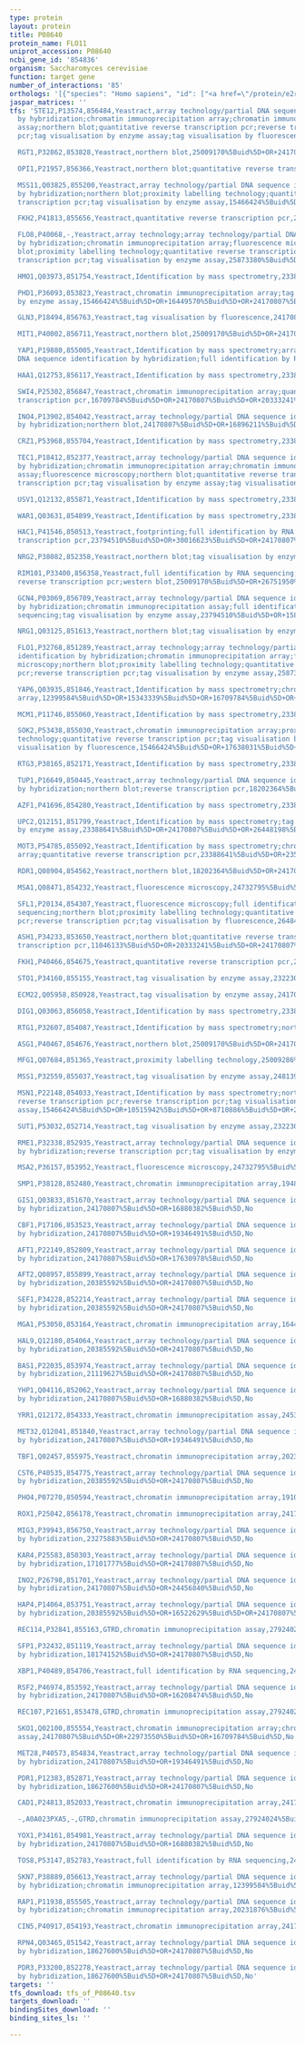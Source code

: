 ```yaml
---
type: protein
layout: protein
title: P08640
protein_name: FLO11
uniprot_accession: P08640
ncbi_gene_id: '854836'
organism: Saccharomyces cerevisiae
function: target gene
number_of_interactions: '85'
orthologs: '[{"species": "Homo sapiens", "id": ["<a href=\"/protein/e2ryf6\">E2RYF6</a>"]}, {"species": "Danio rerio", "id": ["A2BG52", "A0A1D5NSS1"]}, {"species": "Mus musculus", "id": ["<a href=\"/protein/f7c950\">F7C950</a>"]}, {"species": "Rattus norvegicus", "id": ["<a href=\"/protein/f1m9i4\">F1M9I4</a>"]}, {"species": "Drosophila melanogaster", "id": ["<a href=\"/protein/q9vr49\">Q9VR49</a>"]}, {"species": "Caenorhabditis elegans", "id": ["<a href=\"/protein/o76602\">O76602</a>"]}]'
jaspar_matrices: ''
tfs: 'STE12,P13574,856484,Yeastract,array technology/partial DNA sequence identification
  by hybridization;chromatin immunoprecipitation array;chromatin immunoprecipitation
  assay;northern blot;quantitative reverse transcription pcr;reverse transcription
  pcr;tag visualisation by enzyme assay;tag visualisation by fluorescence,20118212%5Buid%5D+OR+15169867%5Buid%5D+OR+15466424%5Buid%5D+OR+10535956%5Buid%5D+OR+17638031%5Buid%5D+OR+20237471%5Buid%5D+OR+12455687%5Buid%5D+OR+20333241%5Buid%5D+OR+16449570%5Buid%5D+OR+10064592%5Buid%5D+OR+24170807%5Buid%5D+OR+19502582%5Buid%5D+OR+16618799%5Buid%5D+OR+24732795%5Buid%5D+OR+19159457%5Buid%5D,Yes

  RGT1,P32862,853828,Yeastract,northern blot,25009170%5Buid%5D+OR+24170807%5Buid%5D,Yes

  OPI1,P21957,856366,Yeastract,northern blot;quantitative reverse transcription pcr,16896211%5Buid%5D+OR+24170807%5Buid%5D+OR+20333241%5Buid%5D,Yes

  MSS11,Q03825,855200,Yeastract,array technology/partial DNA sequence identification
  by hybridization;northern blot;proximity labelling technology;quantitative reverse
  transcription pcr;tag visualisation by enzyme assay,15466424%5Buid%5D+OR+10515942%5Buid%5D+OR+25009170%5Buid%5D+OR+23268448%5Buid%5D+OR+20333241%5Buid%5D+OR+22384390%5Buid%5D+OR+16568252%5Buid%5D+OR+25009286%5Buid%5D+OR+24170807%5Buid%5D+OR+18202364%5Buid%5D,Yes

  FKH2,P41813,855656,Yeastract,quantitative reverse transcription pcr,24170807%5Buid%5D+OR+20333241%5Buid%5D,Yes

  FLO8,P40068,-,Yeastract,array technology;array technology/partial DNA sequence identification
  by hybridization;chromatin immunoprecipitation array;fluorescence microscopy;northern
  blot;proximity labelling technology;quantitative reverse transcription pcr;reverse
  transcription pcr;tag visualisation by enzyme assay,25873380%5Buid%5D+OR+19087208%5Buid%5D+OR+15466424%5Buid%5D+OR+10515942%5Buid%5D+OR+25009170%5Buid%5D+OR+19805129%5Buid%5D+OR+10591965%5Buid%5D+OR+23268448%5Buid%5D+OR+20333241%5Buid%5D+OR+16449570%5Buid%5D+OR+16568252%5Buid%5D+OR+25009286%5Buid%5D+OR+10064592%5Buid%5D+OR+24170807%5Buid%5D+OR+24813990%5Buid%5D+OR+18202364%5Buid%5D+OR+16618799%5Buid%5D+OR+27807261%5Buid%5D,Yes

  HMO1,Q03973,851754,Yeastract,Identification by mass spectrometry,23388641%5Buid%5D+OR+24170807%5Buid%5D,Yes

  PHD1,P36093,853823,Yeastract,chromatin immunoprecipitation array;tag visualisation
  by enzyme assay,15466424%5Buid%5D+OR+16449570%5Buid%5D+OR+24170807%5Buid%5D,Yes

  GLN3,P18494,856763,Yeastract,tag visualisation by fluorescence,24170807%5Buid%5D+OR+17989363%5Buid%5D,Yes

  MIT1,P40002,856711,Yeastract,northern blot,25009170%5Buid%5D+OR+24170807%5Buid%5D,Yes

  YAP1,P19880,855005,Yeastract,Identification by mass spectrometry;array technology/partial
  DNA sequence identification by hybridization;full identification by RNA sequencing,18627600%5Buid%5D+OR+24170807%5Buid%5D+OR+23388641%5Buid%5D+OR+26389527%5Buid%5D,Yes

  HAA1,Q12753,856117,Yeastract,Identification by mass spectrometry,23388641%5Buid%5D+OR+24170807%5Buid%5D,Yes

  SWI4,P25302,856847,Yeastract,chromatin immunoprecipitation array;quantitative reverse
  transcription pcr,16709784%5Buid%5D+OR+24170807%5Buid%5D+OR+20333241%5Buid%5D,Yes

  INO4,P13902,854042,Yeastract,array technology/partial DNA sequence identification
  by hybridization;northern blot,24170807%5Buid%5D+OR+16896211%5Buid%5D+OR+24456840%5Buid%5D,Yes

  CRZ1,P53968,855704,Yeastract,Identification by mass spectrometry,23388641%5Buid%5D+OR+24170807%5Buid%5D,Yes

  TEC1,P18412,852377,Yeastract,array technology/partial DNA sequence identification
  by hybridization;chromatin immunoprecipitation array;chromatin immunoprecipitation
  assay;fluorescence microscopy;northern blot;quantitative reverse transcription pcr;reverse
  transcription pcr;tag visualisation by enzyme assay;tag visualisation by fluorescence,20118212%5Buid%5D+OR+12492858%5Buid%5D+OR+15466424%5Buid%5D+OR+20385592%5Buid%5D+OR+23067114%5Buid%5D+OR+10064592%5Buid%5D+OR+16618799%5Buid%5D+OR+10535956%5Buid%5D+OR+17638031%5Buid%5D+OR+21840851%5Buid%5D+OR+24170807%5Buid%5D+OR+18001350%5Buid%5D+OR+24732795%5Buid%5D+OR+20333241%5Buid%5D+OR+16449570%5Buid%5D+OR+19218425%5Buid%5D+OR+25009170%5Buid%5D+OR+12455687%5Buid%5D+OR+17989363%5Buid%5D,Yes

  USV1,Q12132,855871,Yeastract,Identification by mass spectrometry,23388641%5Buid%5D+OR+24170807%5Buid%5D,Yes

  WAR1,Q03631,854899,Yeastract,Identification by mass spectrometry,23388641%5Buid%5D+OR+24170807%5Buid%5D,Yes

  HAC1,P41546,850513,Yeastract,footprinting;full identification by RNA sequencing;reverse
  transcription pcr,23794510%5Buid%5D+OR+30016623%5Buid%5D+OR+24170807%5Buid%5D,Yes

  NRG2,P38082,852358,Yeastract,northern blot;tag visualisation by enzyme assay,15466424%5Buid%5D+OR+12024013%5Buid%5D+OR+24170807%5Buid%5D,Yes

  RIM101,P33400,856358,Yeastract,full identification by RNA sequencing;northern blot;quantitative
  reverse transcription pcr;western blot,25009170%5Buid%5D+OR+26751950%5Buid%5D+OR+20333241%5Buid%5D+OR+24170807%5Buid%5D+OR+18202364%5Buid%5D+OR+21908597%5Buid%5D,Yes

  GCN4,P03069,856709,Yeastract,array technology/partial DNA sequence identification
  by hybridization;chromatin immunoprecipitation assay;full identification by RNA
  sequencing;tag visualisation by enzyme assay,23794510%5Buid%5D+OR+15843968%5Buid%5D+OR+21111745%5Buid%5D+OR+21119627%5Buid%5D+OR+19346491%5Buid%5D+OR+25922832%5Buid%5D+OR+30354837%5Buid%5D+OR+24170807%5Buid%5D+OR+20233714%5Buid%5D,Yes

  NRG1,Q03125,851613,Yeastract,northern blot;tag visualisation by enzyme assay,24813990%5Buid%5D+OR+15466424%5Buid%5D+OR+12024013%5Buid%5D+OR+24170807%5Buid%5D,Yes

  FLO1,P32768,851289,Yeastract,array technology;array technology/partial DNA sequence
  identification by hybridization;chromatin immunoprecipitation array;fluorescence
  microscopy;northern blot;proximity labelling technology;quantitative reverse transcription
  pcr;reverse transcription pcr;tag visualisation by enzyme assay,25873380%5Buid%5D+OR+19087208%5Buid%5D+OR+15466424%5Buid%5D+OR+10515942%5Buid%5D+OR+25009170%5Buid%5D+OR+19805129%5Buid%5D+OR+10591965%5Buid%5D+OR+23268448%5Buid%5D+OR+20333241%5Buid%5D+OR+16449570%5Buid%5D+OR+16568252%5Buid%5D+OR+25009286%5Buid%5D+OR+10064592%5Buid%5D+OR+24170807%5Buid%5D+OR+24813990%5Buid%5D+OR+18202364%5Buid%5D+OR+16618799%5Buid%5D+OR+27807261%5Buid%5D,Yes

  YAP6,Q03935,851846,Yeastract,Identification by mass spectrometry;chromatin immunoprecipitation
  array,12399584%5Buid%5D+OR+15343339%5Buid%5D+OR+16709784%5Buid%5D+OR+23388641%5Buid%5D+OR+24170807%5Buid%5D,Yes

  MCM1,P11746,855060,Yeastract,Identification by mass spectrometry,23388641%5Buid%5D+OR+24170807%5Buid%5D,Yes

  SOK2,P53438,855030,Yeastract,chromatin immunoprecipitation array;proximity labelling
  technology;quantitative reverse transcription pcr;tag visualisation by enzyme assay;tag
  visualisation by fluorescence,15466424%5Buid%5D+OR+17638031%5Buid%5D+OR+16709784%5Buid%5D+OR+20333241%5Buid%5D+OR+25009286%5Buid%5D+OR+17989363%5Buid%5D+OR+24170807%5Buid%5D+OR+16449570%5Buid%5D,Yes

  RTG3,P38165,852171,Yeastract,Identification by mass spectrometry,23388641%5Buid%5D+OR+24170807%5Buid%5D,Yes

  TUP1,P16649,850445,Yeastract,array technology/partial DNA sequence identification
  by hybridization;northern blot;reverse transcription pcr,18202364%5Buid%5D+OR+20385592%5Buid%5D+OR+18001350%5Buid%5D+OR+24170807%5Buid%5D,Yes

  AZF1,P41696,854280,Yeastract,Identification by mass spectrometry,23388641%5Buid%5D+OR+24170807%5Buid%5D,Yes

  UPC2,Q12151,851799,Yeastract,Identification by mass spectrometry;tag visualisation
  by enzyme assay,23388641%5Buid%5D+OR+24170807%5Buid%5D+OR+26448198%5Buid%5D,Yes

  MOT3,P54785,855092,Yeastract,Identification by mass spectrometry;chromatin immunoprecipitation
  array;quantitative reverse transcription pcr,23388641%5Buid%5D+OR+23540696%5Buid%5D+OR+24170807%5Buid%5D+OR+16709784%5Buid%5D,Yes

  RDR1,Q08904,854562,Yeastract,northern blot,18202364%5Buid%5D+OR+24170807%5Buid%5D,Yes

  MSA1,Q08471,854232,Yeastract,fluorescence microscopy,24732795%5Buid%5D+OR+24170807%5Buid%5D,Yes

  SFL1,P20134,854307,Yeastract,fluorescence microscopy;full identification by RNA
  sequencing;northern blot;proximity labelling technology;quantitative reverse transcription
  pcr;reverse transcription pcr;tag visualisation by fluorescence,26484664%5Buid%5D+OR+15466424%5Buid%5D+OR+25009170%5Buid%5D+OR+17999676%5Buid%5D+OR+22844449%5Buid%5D+OR+20333241%5Buid%5D+OR+25009286%5Buid%5D+OR+17989363%5Buid%5D+OR+24170807%5Buid%5D+OR+18001350%5Buid%5D+OR+28673928%5Buid%5D+OR+27807261%5Buid%5D,Yes

  ASH1,P34233,853650,Yeastract,northern blot;quantitative reverse transcription pcr;reverse
  transcription pcr,11046133%5Buid%5D+OR+20333241%5Buid%5D+OR+24170807%5Buid%5D+OR+18202364%5Buid%5D+OR+20382833%5Buid%5D,Yes

  FKH1,P40466,854675,Yeastract,quantitative reverse transcription pcr,24170807%5Buid%5D+OR+20333241%5Buid%5D,Yes

  STO1,P34160,855155,Yeastract,tag visualisation by enzyme assay,23223039%5Buid%5D+OR+24170807%5Buid%5D,Yes

  ECM22,Q05958,850928,Yeastract,tag visualisation by enzyme assay,24170807%5Buid%5D+OR+26448198%5Buid%5D,Yes

  DIG1,Q03063,856058,Yeastract,Identification by mass spectrometry,23388641%5Buid%5D+OR+24170807%5Buid%5D,Yes

  RTG1,P32607,854087,Yeastract,Identification by mass spectrometry;northern blot,25009170%5Buid%5D+OR+23388641%5Buid%5D+OR+24170807%5Buid%5D,Yes

  ASG1,P40467,854676,Yeastract,northern blot,25009170%5Buid%5D+OR+24170807%5Buid%5D,Yes

  MFG1,Q07684,851365,Yeastract,proximity labelling technology,25009286%5Buid%5D+OR+24170807%5Buid%5D,Yes

  MSS1,P32559,855037,Yeastract,tag visualisation by enzyme assay,24813990%5Buid%5D+OR+24170807%5Buid%5D,Yes

  MSN1,P22148,854033,Yeastract,Identification by mass spectrometry;northern blot;quantitative
  reverse transcription pcr;reverse transcription pcr;tag visualisation by enzyme
  assay,15466424%5Buid%5D+OR+10515942%5Buid%5D+OR+8710886%5Buid%5D+OR+20333241%5Buid%5D+OR+23388641%5Buid%5D+OR+24170807%5Buid%5D+OR+18202364%5Buid%5D+OR+18001350%5Buid%5D,Yes

  SUT1,P53032,852714,Yeastract,tag visualisation by enzyme assay,23223039%5Buid%5D+OR+24170807%5Buid%5D,Yes

  RME1,P32338,852935,Yeastract,array technology/partial DNA sequence identification
  by hybridization;reverse transcription pcr;tag visualisation by enzyme assay,24170807%5Buid%5D+OR+14668363%5Buid%5D+OR+18001350%5Buid%5D+OR+16880382%5Buid%5D,Yes

  MSA2,P36157,853952,Yeastract,fluorescence microscopy,24732795%5Buid%5D+OR+24170807%5Buid%5D,Yes

  SMP1,P38128,852480,Yeastract,chromatin immunoprecipitation array,19487574%5Buid%5D+OR+24170807%5Buid%5D,No

  GIS1,Q03833,851670,Yeastract,array technology/partial DNA sequence identification
  by hybridization,24170807%5Buid%5D+OR+16880382%5Buid%5D,No

  CBF1,P17106,853523,Yeastract,array technology/partial DNA sequence identification
  by hybridization,24170807%5Buid%5D+OR+19346491%5Buid%5D,No

  AFT1,P22149,852809,Yeastract,array technology/partial DNA sequence identification
  by hybridization,24170807%5Buid%5D+OR+17630978%5Buid%5D,No

  AFT2,Q08957,855899,Yeastract,array technology/partial DNA sequence identification
  by hybridization,20385592%5Buid%5D+OR+24170807%5Buid%5D,No

  SEF1,P34228,852214,Yeastract,array technology/partial DNA sequence identification
  by hybridization,20385592%5Buid%5D+OR+24170807%5Buid%5D,No

  MGA1,P53050,853164,Yeastract,chromatin immunoprecipitation array,16449570%5Buid%5D+OR+24170807%5Buid%5D,No

  HAL9,Q12180,854064,Yeastract,array technology/partial DNA sequence identification
  by hybridization,20385592%5Buid%5D+OR+24170807%5Buid%5D,No

  BAS1,P22035,853974,Yeastract,array technology/partial DNA sequence identification
  by hybridization,21119627%5Buid%5D+OR+24170807%5Buid%5D,No

  YHP1,Q04116,852062,Yeastract,array technology/partial DNA sequence identification
  by hybridization,24170807%5Buid%5D+OR+16880382%5Buid%5D,No

  YRR1,Q12172,854333,Yeastract,chromatin immunoprecipitation assay,24532717%5Buid%5D+OR+24170807%5Buid%5D,No

  MET32,Q12041,851840,Yeastract,array technology/partial DNA sequence identification
  by hybridization,24170807%5Buid%5D+OR+19346491%5Buid%5D,No

  TBF1,Q02457,855975,Yeastract,chromatin immunoprecipitation array,20231876%5Buid%5D+OR+24170807%5Buid%5D,No

  CST6,P40535,854775,Yeastract,array technology/partial DNA sequence identification
  by hybridization,20385592%5Buid%5D+OR+24170807%5Buid%5D,No

  PHO4,P07270,850594,Yeastract,chromatin immunoprecipitation array,19108609%5Buid%5D+OR+24170807%5Buid%5D,No

  ROX1,P25042,856178,Yeastract,chromatin immunoprecipitation array,24170807%5Buid%5D+OR+16709784%5Buid%5D,No

  MIG3,P39943,856750,Yeastract,array technology/partial DNA sequence identification
  by hybridization,23275883%5Buid%5D+OR+24170807%5Buid%5D,No

  KAR4,P25583,850303,Yeastract,array technology/partial DNA sequence identification
  by hybridization,17101777%5Buid%5D+OR+24170807%5Buid%5D,No

  INO2,P26798,851701,Yeastract,array technology/partial DNA sequence identification
  by hybridization,24170807%5Buid%5D+OR+24456840%5Buid%5D,No

  HAP4,P14064,853751,Yeastract,array technology/partial DNA sequence identification
  by hybridization,20385592%5Buid%5D+OR+16522629%5Buid%5D+OR+24170807%5Buid%5D,No

  REC114,P32841,855163,GTRD,chromatin immunoprecipitation assay,27924024%5Buid%5D,No

  SFP1,P32432,851119,Yeastract,array technology/partial DNA sequence identification
  by hybridization,18174152%5Buid%5D+OR+24170807%5Buid%5D,No

  XBP1,P40489,854706,Yeastract,full identification by RNA sequencing,24170807%5Buid%5D+OR+24204289%5Buid%5D,No

  RSF2,P46974,853592,Yeastract,array technology/partial DNA sequence identification
  by hybridization,24170807%5Buid%5D+OR+16208474%5Buid%5D,No

  REC107,P21651,853478,GTRD,chromatin immunoprecipitation assay,27924024%5Buid%5D,No

  SKO1,Q02100,855554,Yeastract,chromatin immunoprecipitation array;chromatin immunoprecipitation
  assay,24170807%5Buid%5D+OR+22973550%5Buid%5D+OR+16709784%5Buid%5D,No

  MET28,P40573,854834,Yeastract,array technology/partial DNA sequence identification
  by hybridization,24170807%5Buid%5D+OR+19346491%5Buid%5D,No

  PDR1,P12383,852871,Yeastract,array technology/partial DNA sequence identification
  by hybridization,18627600%5Buid%5D+OR+24170807%5Buid%5D,No

  CAD1,P24813,852033,Yeastract,chromatin immunoprecipitation array,24170807%5Buid%5D+OR+16709784%5Buid%5D,No

  -,A0A023PXA5,-,GTRD,chromatin immunoprecipitation assay,27924024%5Buid%5D,No

  YOX1,P34161,854981,Yeastract,array technology/partial DNA sequence identification
  by hybridization,24170807%5Buid%5D+OR+16880382%5Buid%5D,No

  TOS8,P53147,852783,Yeastract,full identification by RNA sequencing,24170807%5Buid%5D+OR+28673928%5Buid%5D,No

  SKN7,P38889,856613,Yeastract,array technology/partial DNA sequence identification
  by hybridization;chromatin immunoprecipitation array,12399584%5Buid%5D+OR+20385592%5Buid%5D+OR+24170807%5Buid%5D,No

  RAP1,P11938,855505,Yeastract,array technology/partial DNA sequence identification
  by hybridization;chromatin immunoprecipitation array,20231876%5Buid%5D+OR+17646381%5Buid%5D+OR+16880382%5Buid%5D+OR+16709784%5Buid%5D+OR+24170807%5Buid%5D,No

  CIN5,P40917,854193,Yeastract,chromatin immunoprecipitation array,24170807%5Buid%5D+OR+16709784%5Buid%5D,No

  RPN4,Q03465,851542,Yeastract,array technology/partial DNA sequence identification
  by hybridization,18627600%5Buid%5D+OR+24170807%5Buid%5D,No

  PDR3,P33200,852278,Yeastract,array technology/partial DNA sequence identification
  by hybridization,18627600%5Buid%5D+OR+24170807%5Buid%5D,No'
targets: ''
tfs_download: tfs_of_P08640.tsv
targets_download: ''
bindingSites_download: ''
binding_sites_ls: ''

---
```

